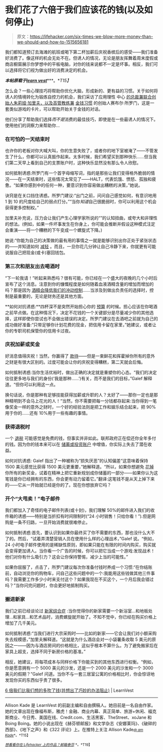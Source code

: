 # 我们花了六倍于我们应该花的钱(以及如何停止)

> 原文：<https://lifehacker.com/six-times-we-blow-more-money-than-we-should-and-how-to-1515656181>

我们都知道预订去海滩的航班或喝下第二杯加薪后庆祝香槟后的感受——我们准备好消费了。像这样的机会无处不在。但诱人的情况，无论是朋友挥舞着周末度假或商店橱窗展示你梦想中的平板电脑，对你的钱来说都不一定是坏事。相反，我们可以选择将它们视为做出好的消费决定的机会。



***本帖原载于***[***learn vest***](http://www.learnvest.com/2014/01/times-we-blow-more-money-than-we-mean-to-and-ingenious-ways-to-stop/)***。**T15】*

怎么会？一些心理技巧将帮助你优化大脑，形成新的、更有益的习惯。关于如何将诱人的情境转化为锻炼自控力的机会，我们采访了应用理性 中心 [的总裁兼联合创始人朱莉娅·加里夫，以及高管教练兼](http://rationality.org/) [金钱习惯](http://www.moneyhabitudes.com/) 的创始人赛布尔·所罗门，这是一套类似游戏的卡片，可以帮助开始关于金钱的对话。

他们分享了帮助我们选择*而不是*消费的最佳技巧，即使是在一些最诱人的情况下。使用他们的洞察力来帮助你…

### 在可怕的一天结束时

也许你的老板对你大喊大叫，你的生意失败了，或者你的地下室被淹了——不管发生了什么，你都可以认真振作起来。太多时候，我们希望买到那种快乐……但当我们第二天早上看到自己的支票账户时，这种快乐显然没有那么令人欣慰。

如何抵制诱惑:所罗门有一个首字母缩写词，指的是那些让我们变得格外脆弱的情况——在一天结束时，这些情况太常见了——HALT，代表饥饿、愤怒、孤独和疲惫。“如果你感到中的任何一种，要意识到你容易做出糟糕的决策，”她说。

诀窍是在关口挡住诱惑。所罗门建议:“出门之前，问问自己感觉如何，有意识地用 1 到 10 的尺度给自己的弱点打分。”“当你*知道*自己很脆弱时，你可以利用这个机会获得更多控制权。”

加里夫补充说，压力会让我们产生心理学家所说的“”的认知扭曲，或夸大和非理性的想法。(例如，如果一件坏事发生在你身上，你可能会推断并假设这种模式注定会重演——将一个糟糕的下午变成一个螺旋式下降。)

她说:“你能为自己的决策做的最有用的事情之一就是能够识别出你正处于紧张状态的——并知道如何 [减轻](http://www.learnvest.com/2012/01/women-and-money-why-we-stress-and-how-to-beat-it/) 。而且，一旦你花几分钟让自己冷静下来，你就更有可能说服自己把现金(或卡)塞回钱包。

### 第三次和朋友出去喝酒时

“下一轮我请！”听起来熟悉吗？很有可能，你已经在一个盛大的夜晚的几个小时后宣布了这个消息。注意到你的慷慨程度是如何随着血液酒精含量的增加而增加的吗？那是因为 [酒精会降低我们的冲动控制](http://www.learnvest.com/2013/12/binge-spending-why-money-alcohol-dont-mix/)……当涉及到做出负责任的选择时，控制是最重要的，无论是财务还是其他方面。

**如何对抗诱惑:**四杯深不是突然开始担心你的 [预算](http://www.learnvest.com/knowledge-center/your-ultimate-budget-guideline-the-502030-rule/) 的时候。担心应该在你喝酒之前早点做。在这种情况下，决定不花钱的一个关键部分是尽量减少你的其他选择，这样即使你尝试也不会做出错误的决定。所罗门建议在去酒吧之前就为自己的成功做好准备:“只带足够你计划花费的现金，把信用卡留在家里，”她建议，或者让你的专职司机保管你的信用卡过夜。

### 庆祝加薪或奖金

好消息值得庆祝！当然，你赢得了 [款待](https://lifehacker.com/how-do-i-ask-for-a-raise-when-i-feel-underpaid-and-over-5843302)——但是一束鲜花和挥霍掉你所有的意外之财是有很大区别的。过度可能会让你的庆祝变得糟糕，第二天就会后悔。

如何抵制诱惑:当你生活优裕时，做出正确的决定就是重塑你的心态。“我们的决定往往更多地与我们的身份(‘我是那种……’)有关，而不是我们的目标，”Galef 解释道。“但你可以利用这一点。

换句话说，你是那种有足够技能获得加薪或升职的人？太好了——那你一定也是那种精明到不会马上花光的人！“当然，你不需要把每一分钱都存起来:当你得到一笔像奖金一样的意外之财时，一个好的经验法则是把工作和娱乐结合起来，把 90%用于你的……还有 10%用于一些有趣的事情。

### 获得退税时

一个 [退税](http://www.learnvest.com/knowledge-center/what-to-do-with-your-tax-refund/) 可能感觉是免费的钱，但事实并非如此。联邦政府正在偿还你全年多付的钱。因为你的钱本来可以在 [储蓄或投资账户](http://www.learnvest.com/knowledge-center/one-bank-or-many-where-should-i-keep-my-accounts/) 中增值，你实际上失去了潜在收益。

如何对抗诱惑: Galef 指出了一种被称为“损失厌恶”的认知偏差“这意味着保持 1500 美元感觉比获得 1500 美元更重要，”她解释道。“所以，如果你想避免 [花掉](https://lifehacker.com/nine-smart-and-fun-things-to-do-with-your-tax-refund-5902603) 你所有的新奖金，试着在精神上把它重新规划成你储蓄的一部分——如果你认为这笔钱是你已经拥有的东西，你会更有动力留着它。”翻译:这笔钱不是从天上掉下来的——它从一开始就已经是你的了。现在你想放弃它吗？

### 开个“大甩卖！”电子邮件

我们都加入了奇怪的电子邮件列表(或十封)，我们理解 50%的邮件进入我们的收件箱的诱惑——特别是当折扣有时间限制时(“24 小时销售！只给你看！”).但是网购是一条不归路，一旦开始消费就很难停止。

如何抵制诱惑:首先，要认识到如果你最终买了你不需要的东西，那也没什么大不了的。然后，“试着弄清楚营销人员在使用什么样的心理战术，”Galef 说。“例如，24 小时电子邮件使用的是稀缺性原则，即如果只能在有限的时间内购买，购买就会变得更加诱人。当你看一个广告的时候，你可以把它当成一个游戏:发现战术！他们对你有什么吸引力？这会让你保持警惕，减少上当的可能性。”

如果你屈服了，点击了，所罗门建议每次你准备付钱时养成一个习惯:“在你结账前，自动浏览你的购物车，问自己这些问题中的一个:我能用这些钱做其他三件事吗？我需要工作多少小时来支付这个？如果我现在不买这个，一个月后我会错过吗？”当你问完问题时，你会更好地抵制购买。

### 搬进新家

我们之前已经谈论过 [新家综合症](http://www.learnvest.com/2013/09/new-home-syndrome-how-renovating-dreams-can-dig-you-into-a-hole/) :当你觉得你的新家需要一个新浴室…和地板处理…和家具…和艺术品时，消费螺旋就开始了。不知不觉中，你已经在购买价格上增加了几千美元。

如何抵制诱惑:“当我们进行大宗采购时——比如的新家——它会让我们对小额采购失去规模感，”加里夫解释道。“这就是为什么酒店会对一小袋薯条收取 5 美元的原因之一——因为与酒店房间的价格相比，这似乎根本不算什么。为了避免搬家后在家具上超支，选择不同于新房价格的基准。”

相反，她建议，将每项成本与同样价格下你能买到的其他东西进行权衡。“例如，你是愿意拥有一个 5000 美元的沙发，还是一个 2000 美元的沙发和一个 3000 美元的假期？”Galef 问道。当你不与一套三居室公寓的价格相比时，你会惊讶地发现你买的东西似乎贵了很多。

[6 倍我们比我们想的多吹了钱(并想出了巧妙的办法阻止)](http://www.learnvest.com/2014/01/times-we-blow-more-money-than-we-mean-to-and-ingenious-ways-to-stop/) | LearnVest

* * *

Allison Kade 是 LearnVest 的前副主编和自由撰稿人。她目前是一名自由作家。她的文章出现在像福布斯，雅虎！金融、商业内幕、真正简单、旅游+休闲、福克斯商业、今日秀、美国在线、Credit.com、生活黑客、TheStreet、xoJane 和 Boing Boing。她的小说出现在《赫芬顿邮报》和文学杂志《安娜莱玛》、《破碎的西部》、《地下之声》和《322 评论》上。在推特上关注 Allison Kade[<small>*@ am Kade*</small>](http://www.twitter.com/amkade)<small>*。*T15】</small>

[<small>*想看看你在 Lifehacker 上的作品？邮箱*</small>](http://www.shutterstock.com/pic.mhtml?id=125120744)[<small>*泰莎*</small>](https://mail.google.com/mail/?view=cm&fs=1&tf=1&to=tessa@lifehacker.com) <small>*。*T19】</small>